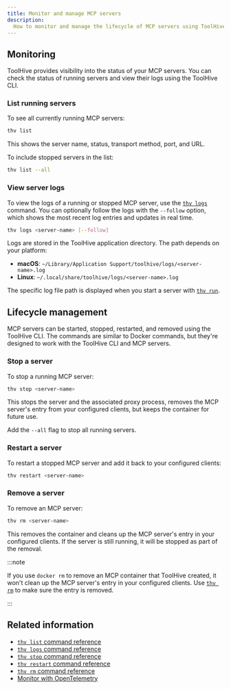```yaml
---
title: Monitor and manage MCP servers
description:
  How to monitor and manage the lifecycle of MCP servers using ToolHive.
---
```


## Monitoring

ToolHive provides visibility into the status of your MCP servers. You can check
the status of running servers and view their logs using the ToolHive CLI.

### List running servers

To see all currently running MCP servers:

```bash
thv list
```

This shows the server name, status, transport method, port, and URL.

To include stopped servers in the list:

```bash
thv list --all
```

### View server logs

To view the logs of a running or stopped MCP server, use the
[`thv logs`](../reference/cli/thv_logs.md) command. You can optionally follow
the logs with the `--follow` option, which shows the most recent log entries and
updates in real time.

```bash
thv logs <server-name> [--follow]
```

Logs are stored in the ToolHive application directory. The path depends on your
platform:

- **macOS**: `~/Library/Application Support/toolhive/logs/<server-name>.log`
- **Linux**: `~/.local/share/toolhive/logs/<server-name>.log`

The specific log file path is displayed when you start a server with
[`thv run`](../reference/cli/thv_run.md).

## Lifecycle management

MCP servers can be started, stopped, restarted, and removed using the ToolHive
CLI. The commands are similar to Docker commands, but they're designed to work
with the ToolHive CLI and MCP servers.

### Stop a server

To stop a running MCP server:

```bash
thv stop <server-name>
```

This stops the server and the associated proxy process, removes the MCP server's
entry from your configured clients, but keeps the container for future use.

Add the `--all` flag to stop all running servers.

### Restart a server

To restart a stopped MCP server and add it back to your configured clients:

```bash
thv restart <server-name>
```

### Remove a server

To remove an MCP server:

```bash
thv rm <server-name>
```

This removes the container and cleans up the MCP server's entry in your
configured clients. If the server is still running, it will be stopped as part
of the removal.

:::note

If you use `docker rm` to remove an MCP container that ToolHive created, it
won't clean up the MCP server's entry in your configured clients. Use
[`thv rm`](../reference/cli/thv_rm.md) to make sure the entry is removed.

:::

## Related information

- [`thv list` command reference](../reference/cli/thv_list.md)
- [`thv logs` command reference](../reference/cli/thv_logs.md)
- [`thv stop` command reference](../reference/cli/thv_stop.md)
- [`thv restart` command reference](../reference/cli/thv_restart.md)
- [`thv rm` command reference](../reference/cli/thv_rm.md)
- [Monitor with OpenTelemetry](../guides-cli/telemetry-and-metrics.md)
